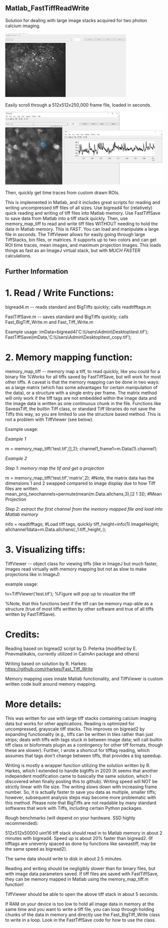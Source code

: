 ## Matlab_FastTiffReadWrite
Solution for dealing with large image stacks acquired for two photon calcium imaging.

![](https://github.com/jmstujenske/Matlab_FastTiffReadWrite/blob/main/Media/TiffViewer_scroll.gif)

Easily scroll through a 512x512x250,000 frame file, loaded in seconds.

![](https://github.com/jmstujenske/Matlab_FastTiffReadWrite/blob/main/Media/TiffViewer_ROI.png)

Then, quickly get time traces from custom drawn ROIs.


This is implemented in Matlab, and it includes great scripts for reading and writing uncompressed tiff files of all sizes.
Use bigread4 for (relatively) quick reading and writing of tiff files into Matlab memory. Use FastTiffSave to save data from Matlab into a tiff stack quickly.
Then, use memory_map_tiff to read and write tiff files WITHOUT needing to hold the data in Matlab memory. This is *FAST*. You can load and manipulate a large file in *seconds*.
The TiffViewer allows for easily going through large TiffStacks, bin files, or matrices. It supports up to two colors and can get ROI time traces, mean images, and maximum projection images.
This loads things as fast as an ImageJ virtual stack, but with *MUCH FASTER* calculations.

## Further Information

# 1. Read / Write Functions:
 
bigread4.m -- reads standard and BigTiffs quickly; calls readtifftags.m

FastTiffSave.m -- saves standard and BigTiffs quickly; calls Fast_BigTiff_Write.m and Fast_Tiff_Write.m

Example usage:
imData=bigread4('C:\Users\Admin\Desktop\test.tif');
FastTiffSave(imData,'C:\Users\Admin\Desktop\test_copy.tif');

# 2. Memory mapping function:

memory_map_tiff -- memory map a tiff, to read quickly, like you could for a binary file
%Works for all tiffs saved by FastTiffSave, but will work for most other tiffs. A caveat is that the memory mapping can be done in two ways: as a large matrix (which has some advantages for certain manipulation of the data), or a structure with a single entry per frame. The matrix method will only work if the tiff tags are not embedded within the image data and the image data is written as one continuous chunk in the file. Functions like SaveasTiff, the builtin Tiff class, or standard Tiff libraries do not save the Tiffs this way, so you are limited to use the structure based method. This is not a problem with TiffViewer (see below).

Example usage:


_Example 1_

m = memory_map_tiff('test.tif',[],2);
channel1_frame1=m.Data(1).channel1;

_Example 2_

_Step 1: memory map the tif and get a projection_

m = memory_map_tiff('test.tif','matrix',2); #Note, the matrix data has the dimensions 1 and 2 swapped compared to image display due to how Tiff files are written.
mean_proj_twochannels=permute(mean(m.Data.allchans,3),[2 1 3]); #Mean Projection

_Step 2: extract the first channel from the memory mapped file and load into Matlab memory_

info = readtifftags; #Load tiff tags, quickly
tiff_height=info(1).ImageHeight; 
allchannel1data=m.Data.allchans(:,1:tiff_height,:); 


# 3. Visualizing tiffs:

TiffViewer -- object class for viewing tiffs (like in ImageJ but much faster, images read virtually with memory mapping but not as slow to make projections like in ImageJ)

example usage:

tv=TiffViewer('test.tif'); %Figure will pop up to visualize the tiff

%Note, that this functions best if the tiff can be memory map-able as a structure (true of most tiffs written by other software and true of all tiffs written by FastTiffSave).



# Credits:

Reading based on bigread2 script by D. Peterka (modified by E. Pnevmatikakis, currently utilized in CaImAn package and others)


Writing based on solution by R. Harkes:
https://github.com/rharkes/Fast_Tiff_Write

Memory mapping uses innate Matlab functionality, and TiffViewer is custom written code built around memory mapping.


# More details:
This was written for use with large tiff stacks containing calcium imaging data but works for other applications.
Reading is optimized for uncompressed, grayscale tiff stacks. This improves on bigread2 by expanding functionality (e.g., tiffs can be written in tiles rather than just strips; deals with tiffs with tags stuck in between image data; will call builtin tiff class or bioformats plugin as a contingency for other tiff formats, though these are slower).
Further, I wrote a shortcut for tifftag reading, which assumes that tags don't change between tiffs, that provides a big speedup.

Writing is mostly a wrapper function utilizing the solution written by R. Harkes, which I extended to handle bigtiffs in 2020 (It seems that another independent modification came to basically the same solution, which I discovered when finally posting this to github).
Writing speed will NOT be strictly linear with file size. The writing slows down with increasing frame number. So, it is actually faster to save you data as multiple, smaller tiffs; however, subsequent analysis steps may become more problematic with this method. Please note that BigTiffs are not readable by many standard softwares that work with Tiffs, including certain Python packages.

Rough benchmarks (will depend on your hardware. SSD highly recommended):

512x512x50000 uint16 tiff stack should read in to Matlab memory in about 2 minutes with bigread4. Speed up is about 20% faster than bigread2.
(If tifftags are unevenly spaced as done by functions like saveastiff, may be the same speed as bigread2).

The same data should write to disk in about 2.5 minutes.

Reading and writing should be negligibly slower than for binary files, but with image data parameters saved.
If tiff files are saved with FastTiffSave, they can be memory mapped in Matlab using the memory_map_tiff.m function!

TiffViewer should be able to open the above tiff stack in about 5 seconds.

If RAM on your device is too low to hold all image data in memory at the same time and you want to write a tiff file, you can loop through holding chunks of the data in memory and directly use the
Fast_BigTiff_Write class to write in a loop. Look in the FastTiffSave code for how to use the class.

